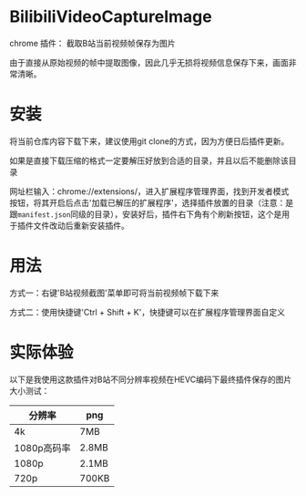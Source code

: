 # BilibiliVideoCaptureImage
chrome 插件：
截取B站当前视频帧保存为图片

由于直接从原始视频的帧中提取图像，因此几乎无损将视频信息保存下来，画面非常清晰。

# 安装
将当前仓库内容下载下来，建议使用git clone的方式，因为方便日后插件更新。

如果是直接下载压缩的格式一定要解压好放到合适的目录，并且以后不能删除该目录

网址栏输入：chrome://extensions/，进入扩展程序管理界面，找到开发者模式按钮，将其开启后点击'加载已解压的扩展程序'，选择插件放置的目录（注意：是跟`manifest.json`同级的目录），安装好后，插件右下角有个刷新按钮，这个是用于插件文件改动后重新安装插件。

# 用法
方式一：右键'B站视频截图'菜单即可将当前视频帧下载下来

方式二：使用快捷键'Ctrl + Shift + K'，快捷键可以在扩展程序管理界面自定义


# 实际体验

以下是我使用这款插件对B站不同分辨率视频在HEVC编码下最终插件保存的图片大小测试：

| 分辨率      | png   |
|----------|-------|
| 4k       | 7MB   |
| 1080p高码率 | 2.8MB |
| 1080p    | 2.1MB |
|   720p       | 700KB |

